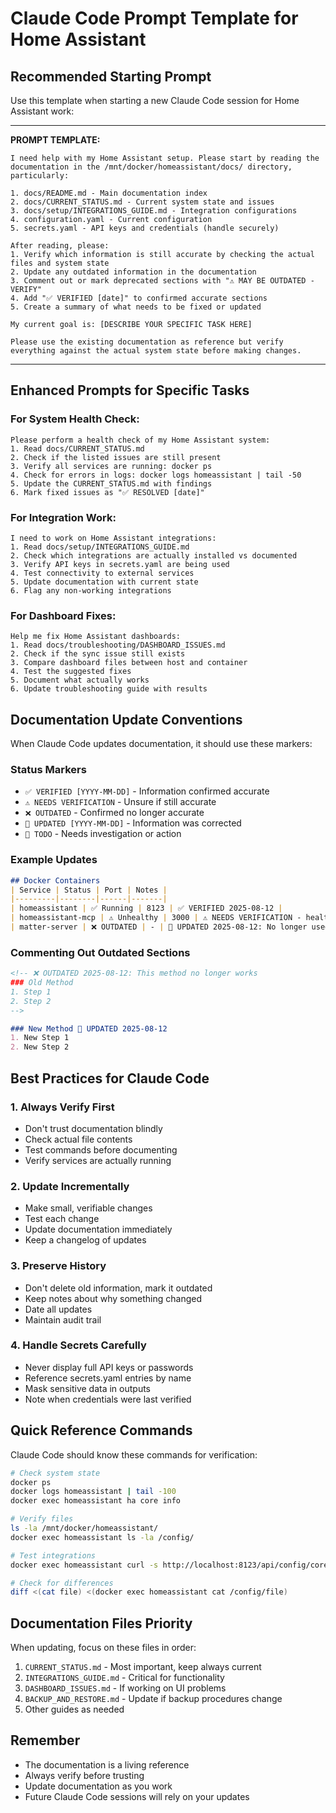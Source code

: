 # Claude Code Prompt Template for Home Assistant

## Recommended Starting Prompt

Use this template when starting a new Claude Code session for Home Assistant work:

---

**PROMPT TEMPLATE:**

```
I need help with my Home Assistant setup. Please start by reading the documentation in the /mnt/docker/homeassistant/docs/ directory, particularly:

1. docs/README.md - Main documentation index
2. docs/CURRENT_STATUS.md - Current system state and issues
3. docs/setup/INTEGRATIONS_GUIDE.md - Integration configurations
4. configuration.yaml - Current configuration
5. secrets.yaml - API keys and credentials (handle securely)

After reading, please:
1. Verify which information is still accurate by checking the actual files and system state
2. Update any outdated information in the documentation
3. Comment out or mark deprecated sections with "⚠️ MAY BE OUTDATED - VERIFY"
4. Add "✅ VERIFIED [date]" to confirmed accurate sections
5. Create a summary of what needs to be fixed or updated

My current goal is: [DESCRIBE YOUR SPECIFIC TASK HERE]

Please use the existing documentation as reference but verify everything against the actual system state before making changes.
```

---

## Enhanced Prompts for Specific Tasks

### For System Health Check:
```
Please perform a health check of my Home Assistant system:
1. Read docs/CURRENT_STATUS.md
2. Check if the listed issues are still present
3. Verify all services are running: docker ps
4. Check for errors in logs: docker logs homeassistant | tail -50
5. Update the CURRENT_STATUS.md with findings
6. Mark fixed issues as "✅ RESOLVED [date]"
```

### For Integration Work:
```
I need to work on Home Assistant integrations:
1. Read docs/setup/INTEGRATIONS_GUIDE.md
2. Check which integrations are actually installed vs documented
3. Verify API keys in secrets.yaml are being used
4. Test connectivity to external services
5. Update documentation with current state
6. Flag any non-working integrations
```

### For Dashboard Fixes:
```
Help me fix Home Assistant dashboards:
1. Read docs/troubleshooting/DASHBOARD_ISSUES.md
2. Check if the sync issue still exists
3. Compare dashboard files between host and container
4. Test the suggested fixes
5. Document what actually works
6. Update troubleshooting guide with results
```

## Documentation Update Conventions

When Claude Code updates documentation, it should use these markers:

### Status Markers
- `✅ VERIFIED [YYYY-MM-DD]` - Information confirmed accurate
- `⚠️ NEEDS VERIFICATION` - Unsure if still accurate
- `❌ OUTDATED` - Confirmed no longer accurate
- `🔄 UPDATED [YYYY-MM-DD]` - Information was corrected
- `📝 TODO` - Needs investigation or action

### Example Updates
```markdown
## Docker Containers
| Service | Status | Port | Notes |
|---------|--------|------|-------|
| homeassistant | ✅ Running | 8123 | ✅ VERIFIED 2025-08-12 |
| homeassistant-mcp | ⚠️ Unhealthy | 3000 | ⚠️ NEEDS VERIFICATION - health check fails but service works |
| matter-server | ❌ OUTDATED | - | 🔄 UPDATED 2025-08-12: No longer used, removed from docker-compose |
```

### Commenting Out Outdated Sections
```markdown
<!-- ❌ OUTDATED 2025-08-12: This method no longer works
### Old Method
1. Step 1
2. Step 2
-->

### New Method 🔄 UPDATED 2025-08-12
1. New Step 1
2. New Step 2
```

## Best Practices for Claude Code

### 1. Always Verify First
- Don't trust documentation blindly
- Check actual file contents
- Test commands before documenting
- Verify services are actually running

### 2. Update Incrementally
- Make small, verifiable changes
- Test each change
- Update documentation immediately
- Keep a changelog of updates

### 3. Preserve History
- Don't delete old information, mark it outdated
- Keep notes about why something changed
- Date all updates
- Maintain audit trail

### 4. Handle Secrets Carefully
- Never display full API keys or passwords
- Reference secrets.yaml entries by name
- Mask sensitive data in outputs
- Note when credentials were last verified

## Quick Reference Commands

Claude Code should know these commands for verification:

```bash
# Check system state
docker ps
docker logs homeassistant | tail -100
docker exec homeassistant ha core info

# Verify files
ls -la /mnt/docker/homeassistant/
docker exec homeassistant ls -la /config/

# Test integrations
docker exec homeassistant curl -s http://localhost:8123/api/config/core/check_config

# Check for differences
diff <(cat file) <(docker exec homeassistant cat /config/file)
```

## Documentation Files Priority

When updating, focus on these files in order:
1. `CURRENT_STATUS.md` - Most important, keep always current
2. `INTEGRATIONS_GUIDE.md` - Critical for functionality
3. `DASHBOARD_ISSUES.md` - If working on UI problems
4. `BACKUP_AND_RESTORE.md` - Update if backup procedures change
5. Other guides as needed

## Remember
- The documentation is a living reference
- Always verify before trusting
- Update documentation as you work
- Future Claude Code sessions will rely on your updates